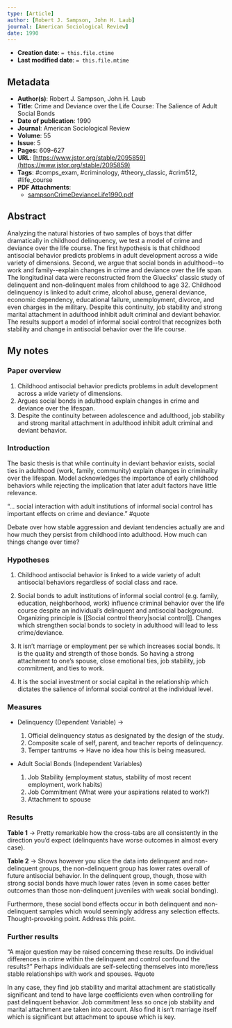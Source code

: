 ```yaml
---
type: [Article]
author: [Robert J. Sampson, John H. Laub]
journal: [American Sociological Review]
date: 1990
---
```


* **Creation date**: `= this.file.ctime`
* **Last modified date**: `= this.file.mtime`

## Metadata

* **Author(s)**: Robert J. Sampson, John H. Laub
* **Title**: Crime and Deviance over the Life Course: The Salience of Adult Social Bonds
* **Date of publication**: 1990
* **Journal**: American Sociological Review
* **Volume**: 55
* **Issue**: 5
* **Pages**: 609-627
* **URL**: [https://www.jstor.org/stable/2095859](https://www.jstor.org/stable/2095859)
* **Tags**: #comps_exam, #criminology, #theory_classic, #crim512, #life_course
* **PDF Attachments**:
  * [sampsonCrimeDevianceLife1990.pdf](zotero://open-pdf/library/items/AUK4SDHZ)

## Abstract

Analyzing the natural histories of two samples of boys that differ dramatically in childhood delinquency, we test a model of crime and deviance over the life course. The first hypothesis is that childhood antisocial behavior predicts problems in adult development across a wide variety of dimensions. Second, we argue that social bonds in adulthood--to work and family--explain changes in crime and deviance over the life span. The longitudinal data were reconstructed from the Gluecks' classic study of delinquent and non-delinquent males from childhood to age 32. Childhood delinquency is linked to adult crime, alcohol abuse, general deviance, economic dependency, educational failure, unemployment, divorce, and even charges in the military. Despite this continuity, job stability and strong marital attachment in adulthood inhibit adult criminal and deviant behavior. The results support a model of informal social control that recognizes both stability and change in antisocial behavior over the life course.

## My notes

### Paper overview

1. Childhood antisocial behavior predicts problems in adult development across a wide variety of dimensions.
2. Argues social bonds in adulthood explain changes in crime and deviance over the lifespan.
3. Despite the continuity between adolescence and adulthood,  job stability and strong marital attachment in adulthood inhibit adult criminal and deviant behavior.
    
### Introduction

The basic thesis is that while continuity in deviant behavior exists, social ties in adulthood (work, family, community) explain changes in criminality over the lifespan. Model acknowledges the importance of early childhood behaviors while rejecting the implication that later adult factors have little relevance.

“... social interaction with adult institutions of informal social control has important effects on crime and deviance.” #quote 

Debate over how stable aggression and deviant tendencies actually are and how much they persist from childhood into adulthood. How much can things change over time?

### Hypotheses

1. Childhood antisocial behavior is linked to a wide variety of adult antisocial behaviors regardless of social class and race.

2. Social bonds to adult institutions of informal social control (e.g. family, education, neighborhood, work) influence criminal behavior over the life course despite an individual’s delinquent and antisocial background. Organizing principle is [[Social control theory|social control]]. Changes which strengthen social bonds to society in adulthood will lead to less crime/deviance.

3. It isn’t marriage or employment per se which increases social bonds. It is the quality and strength of those bonds. So having a strong attachment to one’s spouse, close emotional ties, job stability, job commitment, and ties to work.

4. It is the social investment or social capital in the relationship which dictates the salience of informal social control at the individual level.

### Measures

* Delinquency (Dependent Variable) ->
	1. Official delinquency status as designated by the design of the study.
	2. Composite scale of self, parent, and teacher reports of delinquency.
	3. Temper tantrums -> Have no idea how this is being measured.

* Adult Social Bonds (Independent Variables)
	1. Job Stability (employment status, stability of most recent employment, work habits)
	2. Job Commitment (What were your aspirations related to work?)
	3. Attachment to spouse
    
### Results

**Table 1** -> Pretty remarkable how the cross-tabs are all consistently in the direction you’d expect (delinquents have worse outcomes in almost every case).

**Table 2** -> Shows however you slice the data into delinquent and non-delinquent groups, the non-delinquent group has lower rates overall of future antisocial behavior. In the delinquent group, though, those with strong social bonds have much lower rates (even in some cases better outcomes than those non-delinquent juveniles with weak social bonding).

Furthermore, these social bond effects occur in both delinquent and non-delinquent samples which would seemingly address any selection effects. Thought-provoking point. Address this point.

### Further results

“A major question may be raised concerning these results. Do individual differences in crime within the delinquent and control confound the results?” Perhaps individuals are self-selecting themselves into more/less stable relationships with work and spouses. #quote

In any case, they find job stability and marital attachment are statistically significant and tend to have large coefficients even when controlling for past delinquent behavior. Job commitment less so once job stability and marital attachment are taken into account. Also find it isn’t marriage itself which is significant but attachment to spouse which is key.